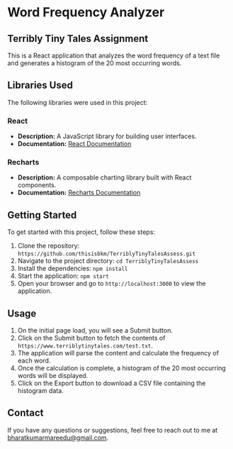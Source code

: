 # Word Frequency Analyzer
## Terribly Tiny Tales Assignment

This is a React application that analyzes the word frequency of a text file and generates a histogram of the 20 most occurring words.

## Libraries Used

The following libraries were used in this project:

### React

- **Description:** A JavaScript library for building user interfaces.
- **Documentation:** [React Documentation](https://reactjs.org/docs)

### Recharts

- **Description:** A composable charting library built with React components.
- **Documentation:** [Recharts Documentation](https://recharts.org/en-US/)

## Getting Started

To get started with this project, follow these steps:

1. Clone the repository: `https://github.com/thisisbkm/TerriblyTinyTalesAssess.git`
2. Navigate to the project directory: `cd TerriblyTinyTalesAssess`
3. Install the dependencies: `npm install`
4. Start the application: `npm start`
5. Open your browser and go to `http://localhost:3000` to view the application.

## Usage

1. On the initial page load, you will see a Submit button.
2. Click on the Submit button to fetch the contents of `https://www.terriblytinytales.com/test.txt`.
3. The application will parse the content and calculate the frequency of each word.
4. Once the calculation is complete, a histogram of the 20 most occurring words will be displayed.
5. Click on the Export button to download a CSV file containing the histogram data.

## Contact

If you have any questions or suggestions, feel free to reach out to me at [bharatkumarmareedu@gmail.com](mailto:bharatkumarmareedu@gmail.com).

